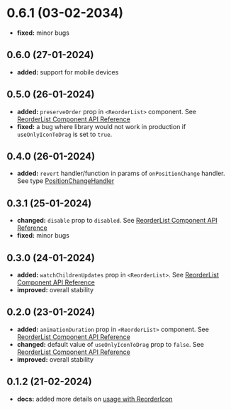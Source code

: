 # 0.6.1 (03-02-2034)

- **fixed:** minor bugs

## 0.6.0 (27-01-2024)

- **added:** support for mobile devices

## 0.5.0 (26-01-2024)

- **added:** `preserveOrder` prop in `<ReorderList>` component. See [ReorderList Component API Reference](https://www.npmjs.com/package/react-reorder-list#reorderlist-component-api-reference)
- **fixed:** a bug where library would not work in production if `useOnlyIconToDrag` is set to `true`.

## 0.4.0 (26-01-2024)

- **added:** `revert` handler/function in params of `onPositionChange` handler. See type [PositionChangeHandler](https://www.npmjs.com/package/react-reorder-list#positionchangehandler)

## 0.3.1 (25-01-2024)

- **changed:** `disable` prop to `disabled`. See [ReorderList Component API Reference](https://www.npmjs.com/package/react-reorder-list#reorderlist-component-api-reference)
- **fixed:** minor bugs

## 0.3.0 (24-01-2024)

- **added:** `watchChildrenUpdates` prop in `<ReorderList>`. See [ReorderList Component API Reference](https://www.npmjs.com/package/react-reorder-list#reorderlist-component-api-reference)
- **improved:** overall stability

## 0.2.0 (23-01-2024)

- **added:** `animationDuration` prop in `<ReorderList>` component. See [ReorderList Component API Reference](https://www.npmjs.com/package/react-reorder-list#reorderlist-component-api-reference)
- **changed:** default value of `useOnlyIconToDrag` prop to `false`. See [ReorderList Component API Reference](https://www.npmjs.com/package/react-reorder-list#reorderlist-component-api-reference)
- **improved:** overall stability

## 0.1.2 (21-02-2024)

- **docs:** added more details on [usage with ReorderIcon](https://www.npmjs.com/package/react-reorder-list#usage-with-reordericon)
